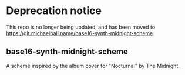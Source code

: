 # Deprecation notice

This repo is no longer being updated, and has been moved to https://git.michaelball.name/base16-synth-midnight-scheme.

## base16-synth-midnight-scheme
A scheme inspired by the album cover for "Nocturnal" by The Midnight.

